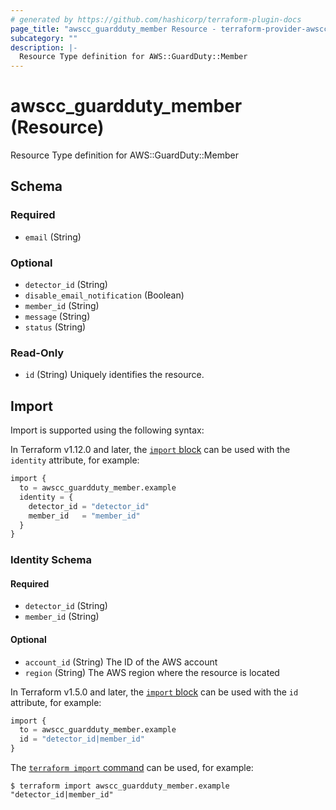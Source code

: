 ```yaml
---
# generated by https://github.com/hashicorp/terraform-plugin-docs
page_title: "awscc_guardduty_member Resource - terraform-provider-awscc"
subcategory: ""
description: |-
  Resource Type definition for AWS::GuardDuty::Member
---
```


# awscc_guardduty_member (Resource)

Resource Type definition for AWS::GuardDuty::Member



<!-- schema generated by tfplugindocs -->
## Schema

### Required

- `email` (String)

### Optional

- `detector_id` (String)
- `disable_email_notification` (Boolean)
- `member_id` (String)
- `message` (String)
- `status` (String)

### Read-Only

- `id` (String) Uniquely identifies the resource.

## Import

Import is supported using the following syntax:

In Terraform v1.12.0 and later, the [`import` block](https://developer.hashicorp.com/terraform/language/import) can be used with the `identity` attribute, for example:

```terraform
import {
  to = awscc_guardduty_member.example
  identity = {
    detector_id = "detector_id"
    member_id   = "member_id"
  }
}
```

<!-- schema generated by tfplugindocs -->
### Identity Schema

#### Required

- `detector_id` (String)
- `member_id` (String)

#### Optional

- `account_id` (String) The ID of the AWS account
- `region` (String) The AWS region where the resource is located

In Terraform v1.5.0 and later, the [`import` block](https://developer.hashicorp.com/terraform/language/import) can be used with the `id` attribute, for example:

```terraform
import {
  to = awscc_guardduty_member.example
  id = "detector_id|member_id"
}
```

The [`terraform import` command](https://developer.hashicorp.com/terraform/cli/commands/import) can be used, for example:

```shell
$ terraform import awscc_guardduty_member.example "detector_id|member_id"
```
